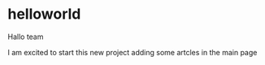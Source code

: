 # helloworld

Hallo team

I am excited to start this new project
adding some artcles in the main page
